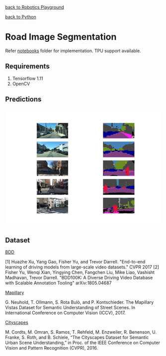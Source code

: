 [back to Robotics Playground](https://github.com/sandeepgogadi/Robotics-Playground)

[back to Python](https://github.com/sandeepgogadi/Robotics-Playground/tree/master/Python)

# Road Image Segmentation

Refer [notebooks] folder for implementation. TPU support available.

[notebooks]: https://github.com/sandeepgogadi/Road-Image-Segmentation/tree/master/notebooks

## Requirements
1. Tensorflow 1.11
2. OpenCV

## Predictions
![alt text](https://github.com/sandeepgogadi/Road-Image-Segmentation/blob/master/Sample_outputs.png "Predictions")

## Dataset
[BDD](http://bdd-data.berkeley.edu/)

[1] Huazhe Xu, Yang Gao, Fisher Yu, and Trevor Darrell. "End-to-end learning of driving models from large-scale video datasets." CVPR 2017
[2] Fisher Yu, Wenqi Xian, Yingying Chen, Fangchen Liu, Mike Liao, Vashisht Madhavan, Trevor Darrell. "BDD100K: A Diverse Driving Video Database with Scalable Annotation Tooling" arXiv:1805.04687

[Mapillary](https://www.mapillary.com/dataset/vistas)

G. Neuhold, T. Ollmann, S. Rota Bulò, and P. Kontschieder. The Mapillary Vistas Dataset for Semantic Understanding of Street Scenes.
In International Conference on Computer Vision (ICCV), 2017.

[Cityscapes](https://www.cityscapes-dataset.com/)

M. Cordts, M. Omran, S. Ramos, T. Rehfeld, M. Enzweiler, R. Benenson, U. Franke, S. Roth, and B. Schiele, “The Cityscapes Dataset for Semantic Urban Scene Understanding,” in Proc. of the IEEE Conference on Computer Vision and Pattern Recognition (CVPR), 2016.
